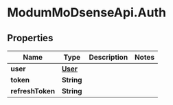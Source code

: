 # ModumMoDsenseApi.Auth

## Properties

Name | Type | Description | Notes
------------ | ------------- | ------------- | -------------
**user** | [**User**](User.md) |  | 
**token** | **String** |  | 
**refreshToken** | **String** |  | 


